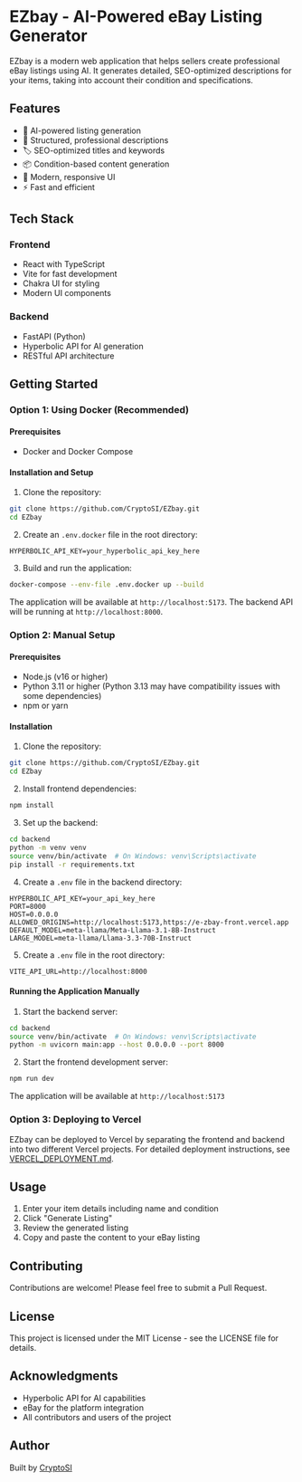 # EZbay - AI-Powered eBay Listing Generator

EZbay is a modern web application that helps sellers create professional eBay listings using AI. It generates detailed, SEO-optimized descriptions for your items, taking into account their condition and specifications.

## Features

- 🤖 AI-powered listing generation
- 📝 Structured, professional descriptions
- 🏷️ SEO-optimized titles and keywords
- 📦 Condition-based content generation
- 🎨 Modern, responsive UI
- ⚡ Fast and efficient

## Tech Stack

### Frontend
- React with TypeScript
- Vite for fast development
- Chakra UI for styling
- Modern UI components

### Backend
- FastAPI (Python)
- Hyperbolic API for AI generation
- RESTful API architecture

## Getting Started

### Option 1: Using Docker (Recommended)

#### Prerequisites
- Docker and Docker Compose

#### Installation and Setup

1. Clone the repository:
```bash
git clone https://github.com/CryptoSI/EZbay.git
cd EZbay
```

2. Create an `.env.docker` file in the root directory:
```
HYPERBOLIC_API_KEY=your_hyperbolic_api_key_here
```

3. Build and run the application:
```bash
docker-compose --env-file .env.docker up --build
```

The application will be available at `http://localhost:5173`. The backend API will be running at `http://localhost:8000`.

### Option 2: Manual Setup

#### Prerequisites
- Node.js (v16 or higher)
- Python 3.11 or higher (Python 3.13 may have compatibility issues with some dependencies)
- npm or yarn

#### Installation

1. Clone the repository:
```bash
git clone https://github.com/CryptoSI/EZbay.git
cd EZbay
```

2. Install frontend dependencies:
```bash
npm install
```

3. Set up the backend:
```bash
cd backend
python -m venv venv
source venv/bin/activate  # On Windows: venv\Scripts\activate
pip install -r requirements.txt
```

4. Create a `.env` file in the backend directory:
```
HYPERBOLIC_API_KEY=your_api_key_here
PORT=8000
HOST=0.0.0.0
ALLOWED_ORIGINS=http://localhost:5173,https://e-zbay-front.vercel.app
DEFAULT_MODEL=meta-llama/Meta-Llama-3.1-8B-Instruct
LARGE_MODEL=meta-llama/Llama-3.3-70B-Instruct
```

5. Create a `.env` file in the root directory:
```
VITE_API_URL=http://localhost:8000
```

#### Running the Application Manually

1. Start the backend server:
```bash
cd backend
source venv/bin/activate  # On Windows: venv\Scripts\activate
python -m uvicorn main:app --host 0.0.0.0 --port 8000
```

2. Start the frontend development server:
```bash
npm run dev
```

The application will be available at `http://localhost:5173`

### Option 3: Deploying to Vercel

EZbay can be deployed to Vercel by separating the frontend and backend into two different Vercel projects. For detailed deployment instructions, see [VERCEL_DEPLOYMENT.md](VERCEL_DEPLOYMENT.md).

## Usage

1. Enter your item details including name and condition
2. Click "Generate Listing"
3. Review the generated listing
4. Copy and paste the content to your eBay listing

## Contributing

Contributions are welcome! Please feel free to submit a Pull Request.

## License

This project is licensed under the MIT License - see the LICENSE file for details.

## Acknowledgments

- Hyperbolic API for AI capabilities
- eBay for the platform integration
- All contributors and users of the project

## Author

Built by [CryptoSI](https://github.com/CryptoSI) 